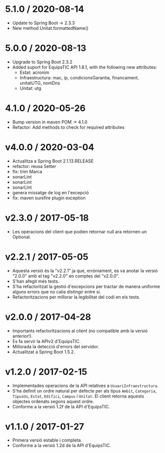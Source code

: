 
5.1.0 / 2020-08-14
==================

  * Update to Spring Boot -> 2.3.3
  * New method Unitat.formattedName()

5.0.0 / 2020-08-13
==================

  * Upgrade to Spring Boot 2.3.2
  * Added suport for EquipsTIC API 1.8.1, with the following new attributes:
    - Estat: acronim
    - Infraestructura: mac, ip, condicionsGarantia, financament, unitatUTG, nomDns
    - Unitat: utg

4.1.0 / 2020-05-26
==================

  * Bump version in maven POM -> 4.1.0
  * Refactor: Add methods to check for required attributes

v4.0.0 / 2020-03-04
===================

  * Actualitza a Spring Boot 2.1.13.RELEASE
  * refactor: reusa Setter
  * fix: trim Marca
  * sonarLint
  * sonarLint
  * sonarLInt
  * genera missatge de log en l'excepció
  * fix: maven surefire plugin exception

v2.3.0 / 2017-05-18
===================

* Les operacions del client que podien retornar null ara retornen un  Optional.

v2.2.1 / 2017-05-05
===================

* Aquesta versió és la "v2.2.1" ja que, erròniament, es va anotar
  la versió "2.0.0" amb el tag "v2.2.0" en comptes del "v2.0.0".
* S'han afegit més tests.
* S'ha refactoritzat la gestió d'excepcions per tractar de manera uniforme
  alguns errors que no calia distingir entre sí.
* Refactoritzacions per millorar la legibilitat del codi en els tests.

v2.0.0 / 2017-04-28
===================

* Importants refactoritzacions al client (no compatible amb la versió anterior!).
* Es fa servir la APIv2 d'EquipsTIC.
* Millorada la detecció d'errors del servidor.
* Actualitzat a Spring Boot 1.5.2.

v1.2.0 / 2017-02-15
===================

 * Implementades operacions de la API relatives a `UsuariInfraestructura`.
 * S'ha definit un ordre natural per defecte per als tipus `Ambit`, `Categoria`,
 `TipusUs`, `Estat`, `Edifici`, `Campus` i `Unitat`. El client retorna aquests objectes ordenats segons aquest ordre.
 * Conforme a la versió 1.2f de la API d'EquipsTIC.

v1.1.0 / 2017-01-27
==================

 * Primera versió estable i completa.
 * Conforme a la versió 1.2d de la API d'EquipsTIC.

